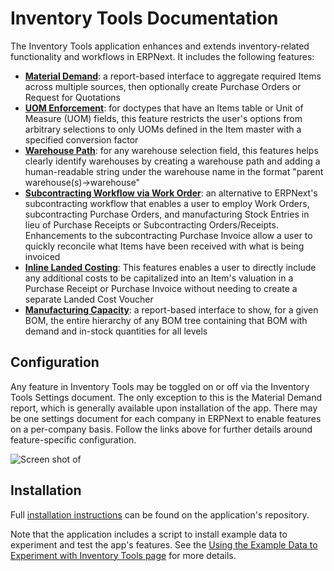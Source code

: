 # Inventory Tools Documentation

The Inventory Tools application enhances and extends inventory-related functionality and workflows in ERPNext. It includes the following features:

- **[Material Demand](./material_demand.md)**: a report-based interface to aggregate required Items across multiple sources, then optionally create Purchase Orders or Request for Quotations
- **[UOM Enforcement](./uom_enforcement.md)**: for doctypes that have an Items table or Unit of Measure (UOM) fields, this feature restricts the user's options from arbitrary selections to only UOMs defined in the Item master with a specified conversion factor
- **[Warehouse Path](./warehouse_path.md)**: for any warehouse selection field, this features helps clearly identify warehouses by creating a warehouse path and adding a human-readable string under the warehouse name in the format "parent warehouse(s)->warehouse"
- **[Subcontracting Workflow via Work Order](./wo_subcontracting.md)**: an alternative to ERPNext's subcontracting workflow that enables a user to employ Work Orders, subcontracting Purchase Orders, and manufacturing Stock Entries in lieu of Purchase Receipts or Subcontracting Orders/Receipts. Enhancements to the subcontracting Purchase Invoice allow a user to quickly reconcile what Items have been received with what is being invoiced
- **[Inline Landed Costing](./landed_costing.md)**: This features enables a user to directly include any additional costs to be capitalized into an Item's valuation in a Purchase Receipt or Purchase Invoice without needing to create a separate Landed Cost Voucher
- **[Manufacturing Capacity](./manufacturing_capacity.md)**: a report-based interface to show, for a given BOM, the entire hierarchy of any BOM tree containing that BOM with demand and in-stock quantities for all levels

## Configuration
Any feature in Inventory Tools may be toggled on or off via the Inventory Tools Settings document. The only exception to this is the Material Demand report, which is generally available upon installation of the app. There may be one settings document for each company in ERPNext to enable features on a per-company basis. Follow the links above for further details around feature-specific configuration.

![Screen shot of ](./assets/settings.png)

## Installation
Full [installation instructions](https://github.com/agritheory/inventory_tools) can be found on the application's repository.

Note that the application includes a script to install example data to experiment and test the app's features. See the [Using the Example Data to Experiment with Inventory Tools page](./exampledata.md) for more details.
